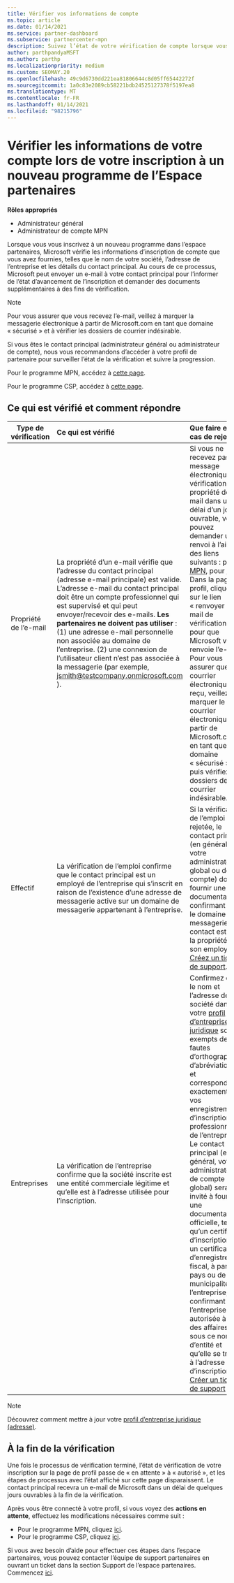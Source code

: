 ```yaml
---
title: Vérifier vos informations de compte
ms.topic: article
ms.date: 01/14/2021
ms.service: partner-dashboard
ms.subservice: partnercenter-mpn
description: Suivez l’état de votre vérification de compte lorsque vous tentez de vous inscrire dans un nouveau programme de l’espace partenaires. Découvrez comment fournir des informations supplémentaires, si nécessaire.
author: parthpandyaMSFT
ms.author: parthp
ms.localizationpriority: medium
ms.custom: SEOMAY.20
ms.openlocfilehash: 49c9d6730dd221ea81806644c8d05ff65442272f
ms.sourcegitcommit: 1a0c83e2089cb58221bdb24525127378f5197ea8
ms.translationtype: MT
ms.contentlocale: fr-FR
ms.lasthandoff: 01/14/2021
ms.locfileid: "98215796"
---
```

# <a name="verify-your-account-information-when-you-enroll-in-a-new-partner-center-program"></a>Vérifier les informations de votre compte lors de votre inscription à un nouveau programme de l’Espace partenaires

**Rôles appropriés**

- Administrateur général
- Administrateur de compte MPN

Lorsque vous vous inscrivez à un nouveau programme dans l’espace partenaires, Microsoft vérifie les informations d’inscription de compte que vous avez fournies, telles que le nom de votre société, l’adresse de l’entreprise et les détails du contact principal. Au cours de ce processus, Microsoft peut envoyer un e-mail à votre contact principal pour l’informer de l’état d’avancement de l’inscription et demander des documents supplémentaires à des fins de vérification.

>[!NOTE]
>Pour vous assurer que vous recevez l’e-mail, veillez à marquer la messagerie électronique à partir de Microsoft.com en tant que domaine « sécurisé » et à vérifier les dossiers de courrier indésirable.

Si vous êtes le contact principal (administrateur général ou administrateur de compte), nous vous recommandons d’accéder à votre profil de partenaire pour surveiller l’état de la vérification et suivre la progression.

Pour le programme MPN, accédez à [cette page](https://partner.microsoft.com/pcv/accountsettings/connectedpartnerprofile).

Pour le programme CSP, accédez à [cette page](https://partner.microsoft.com/pcv/accountsettings/partnerprofile).


## <a name="what-is-verified-and-how-to-respond"></a>Ce qui est vérifié et comment répondre

|**Type de vérification**   |**Ce qui est vérifié**   |**Que faire en cas de rejet**   |
|----------------------------|:-----------------------------------|:--------------------------------------|
|Propriété de l’e-mail   |La propriété d’un e-mail vérifie que l’adresse du contact principal (adresse e-mail principale) est valide. L’adresse e-mail du contact principal doit être un compte professionnel qui est supervisé et qui peut envoyer/recevoir des e-mails. **Les partenaires ne doivent pas utiliser** : (1) une adresse e-mail personnelle non associée au domaine de l’entreprise. (2) une connexion de l’utilisateur client n’est pas associée à la messagerie (par exemple, jsmith@testcompany.onmicrosoft.com ).  |Si vous ne recevez pas le message électronique de vérification de la propriété de l’e-mail dans un délai d’un jour ouvrable, vous pouvez demander un renvoi à l’aide des liens suivants : pour [MPN](https://partner.microsoft.com/pcv/accountsettings/connectedpartnerprofile), pour [CSP](https://partner.microsoft.com/pcv/accountsettings/partnerprofile). Dans la page profil, cliquez sur le lien « renvoyer l’e-mail de vérification » pour que Microsoft vous renvoie l’e-mail. Pour vous assurer que le courrier électronique est reçu, veillez à marquer le courrier électronique à partir de Microsoft.com en tant que domaine « sécurisé », puis vérifiez les dossiers de courrier indésirable.|
|Effectif |La vérification de l’emploi confirme que le contact principal est un employé de l’entreprise qui s’inscrit en raison de l’existence d’une adresse de messagerie active sur un domaine de messagerie appartenant à l’entreprise.|Si la vérification de l’emploi est rejetée, le contact principal (en général, votre administrateur global ou de compte) doit fournir une documentation confirmant que le domaine de messagerie du contact est sous la propriété de son employeur. [Créez un ticket de support](https://partner.microsoft.com/dashboard/support/csp/servicerequests/create?stage=2&topicid=c34a5c81-a111-476d-11a4-81c808c37a6b).|
|Entreprises   | La vérification de l’entreprise confirme que la société inscrite est une entité commerciale légitime et qu’elle est à l’adresse utilisée pour l’inscription.|Confirmez que le nom et l’adresse de la société dans votre [profil d’entreprise juridique](https://partner.microsoft.com/pcv/accountsettings/connectedpartnerprofile) sont exempts de fautes d’orthographe et d’abréviations, et correspondent exactement à vos enregistrements d’inscription professionnels de l’entreprise. Le contact principal (en général, votre administrateur de compte ou global) sera invité à fournir une documentation officielle, telle qu’un certificat d’inscription ou un certificat d’enregistrement fiscal, à partir du pays ou de la municipalité de l’entreprise, confirmant que l’entreprise est autorisée à faire des affaires sous ce nom d’entité et qu’elle se trouve à l’adresse d’inscription. [Créer un ticket de support](https://partner.microsoft.com/dashboard/support/csp/servicerequests/create?stage=2&topicid=52ac28f3-d58f-99d9-9846-3df5a6477c54)|

>[!NOTE]
>Découvrez comment mettre à jour votre [profil d’entreprise juridique (adresse)](update-your-partner-profile.md).

## <a name="when-verification-concludes"></a>À la fin de la vérification

Une fois le processus de vérification terminé, l’état de vérification de votre inscription sur la page de profil passe de « en attente » à « autorisé », et les étapes de processus avec l’état affiché sur cette page disparaissent.
Le contact principal recevra un e-mail de Microsoft dans un délai de quelques jours ouvrables à la fin de la vérification. 

Après vous être connecté à votre profil, si vous voyez des **actions en attente**, effectuez les modifications nécessaires comme suit :

- Pour le programme MPN, cliquez [ici](https://partner.microsoft.com/pcv/accountsettings/connectedpartnerprofile).  
- Pour le programme CSP, cliquez [ici](https://partner.microsoft.com/pcv/accountsettings/partnerprofile).

Si vous avez besoin d’aide pour effectuer ces étapes dans l’espace partenaires, vous pouvez contacter l’équipe de support partenaires en ouvrant un ticket dans la section Support de l’espace partenaires.  Commencez [ici](https://partner.microsoft.com/dashboard/support/servicerequests/create?stage=2&topicid=21655de7-7dbb-4927-33a2-f60f45feadf3).


